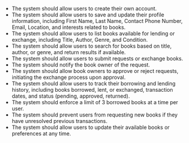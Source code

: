    - The system should allow users to create their own account.
   - The system should allow users to save and update their profile information, including First Name, Last Name, Contact Phone Number, Email, Location, and interests related to books.
   - The system should allow users to list books available for lending or exchange, including Title, Author, Genre, and Condition.
   - The system should allow users to search for books based on title, author, or genre, and return results if available.
   - The system should allow users to submit requests or exchange books.
   - The system should notify the book owner of the request.
   - The system should allow book owners to approve or reject requests, initiating the exchange process upon approval.
   - The system should allow users to track their borrowing and lending history, including books borrowed, lent, or exchanged, transaction dates, and status (pending, approved, returned).
   - The system should enforce a limit of 3 borrowed books at a time per user.
   - The system should prevent users from requesting new books if they have unresolved previous transactions.
   - The system should allow users to update their available books or preferences at any time.

